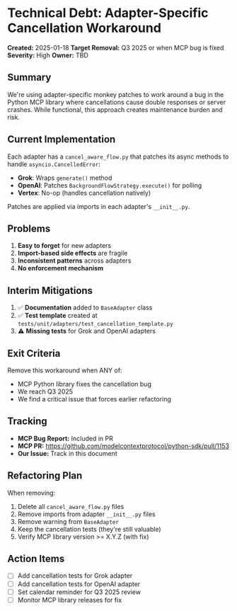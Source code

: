 # Technical Debt: Adapter-Specific Cancellation Workaround

**Created:** 2025-01-18
**Target Removal:** Q3 2025 or when MCP bug is fixed
**Severity:** High
**Owner:** TBD

## Summary

We're using adapter-specific monkey patches to work around a bug in the Python MCP library where cancellations cause double responses or server crashes. While functional, this approach creates maintenance burden and risk.

## Current Implementation

Each adapter has a `cancel_aware_flow.py` that patches its async methods to handle `asyncio.CancelledError`:
- **Grok**: Wraps `generate()` method
- **OpenAI**: Patches `BackgroundFlowStrategy.execute()` for polling
- **Vertex**: No-op (handles cancellation natively)

Patches are applied via imports in each adapter's `__init__.py`.

## Problems

1. **Easy to forget** for new adapters
2. **Import-based side effects** are fragile
3. **Inconsistent patterns** across adapters
4. **No enforcement mechanism**

## Interim Mitigations

1. ✅ **Documentation** added to `BaseAdapter` class
2. ✅ **Test template** created at `tests/unit/adapters/test_cancellation_template.py`
3. ⚠️  **Missing tests** for Grok and OpenAI adapters

## Exit Criteria

Remove this workaround when ANY of:
- MCP Python library fixes the cancellation bug
- We reach Q3 2025
- We find a critical issue that forces earlier refactoring

## Tracking

- **MCP Bug Report:** Included in PR
- **MCP PR:** https://github.com/modelcontextprotocol/python-sdk/pull/1153
- **Our Issue:** Track in this document

## Refactoring Plan

When removing:
1. Delete all `cancel_aware_flow.py` files
2. Remove imports from adapter `__init__.py` files
3. Remove warning from `BaseAdapter`
4. Keep the cancellation tests (they're still valuable)
5. Verify MCP library version >= X.Y.Z (with fix)

## Action Items

- [ ] Add cancellation tests for Grok adapter
- [ ] Add cancellation tests for OpenAI adapter  
- [ ] Set calendar reminder for Q3 2025 review
- [ ] Monitor MCP library releases for fix